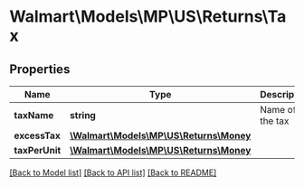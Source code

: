 # Walmart\Models\MP\US\Returns\Tax

## Properties

Name | Type | Description | Notes
------------ | ------------- | ------------- | -------------
**taxName** | **string** | Name of the tax | [optional]
**excessTax** | [**\Walmart\Models\MP\US\Returns\Money**](Money.md) |  | [optional]
**taxPerUnit** | [**\Walmart\Models\MP\US\Returns\Money**](Money.md) |  | [optional]


[[Back to Model list]](./) [[Back to API list]](../../../../../README.md#supported-apis) [[Back to README]](../../../../../README.md)
